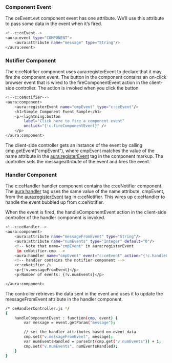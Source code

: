 ### Component Event
The ceEvent.evt component event has one attribute. We’ll use this attribute to pass some data in the event when it’s fired.
```sh
<!--c:ceEvent-->
<aura:event type="COMPONENT">
    <aura:attribute name="message" type="String"/>
</aura:event>
```
### Notifier Component
The c:ceNotifier component uses aura:registerEvent to declare that it may fire the component event.
The button in the component contains an on-click browser event that is wired to the fireComponentEvent action in the client-side controller. The action is invoked when you click the button.
```sh
<!--c:ceNotifier-->
<aura:component>
    <aura:registerEvent name="cmpEvent" type="c:ceEvent"/>
    <h1>Simple Component Event Sample</h1>
    <p><lightning:button
        label="Click here to fire a component event"
        onclick="{!c.fireComponentEvent}" />
    </p>
</aura:component>
```
The client-side controller gets an instance of the event by calling cmp.getEvent("cmpEvent"), where cmpEvent matches the value of the name attribute in the <aura:registerEvent> tag in the component markup. The controller sets the messageattribute of the event and fires the event.
### Handler Component
The c:ceHandler handler component contains the c:ceNotifier component. The <aura:handler> tag uses the same value of the name attribute, cmpEvent, from the <aura:registerEvent> tag in c:ceNotifier. This wires up c:ceHandler to handle the event bubbled up from c:ceNotifier.

When the event is fired, the handleComponentEvent action in the client-side controller of the handler component is invoked.
```sh
<!--c:ceHandler-->
<aura:component>
    <aura:attribute name="messageFromEvent" type="String"/>
    <aura:attribute name="numEvents" type="Integer" default="0"/>
    <!-- Note that name="cmpEvent" in aura:registerEvent
     in ceNotifier.cmp -->
    <aura:handler name="cmpEvent" event="c:ceEvent" action="{!c.handleComponentEvent}"/>
    <!-- handler contains the notifier component -->
    <c:ceNotifier />
    <p>{!v.messageFromEvent}</p>
    <p>Number of events: {!v.numEvents}</p>

</aura:component>
```
The controller retrieves the data sent in the event and uses it to update the messageFromEvent attribute in the handler component.
```sh
/* ceHandlerController.js */
{
    handleComponentEvent : function(cmp, event) {
        var message = event.getParam("message");

        // set the handler attributes based on event data
        cmp.set("v.messageFromEvent", message);
        var numEventsHandled = parseInt(cmp.get("v.numEvents")) + 1;
        cmp.set("v.numEvents", numEventsHandled);
    }
}
```


